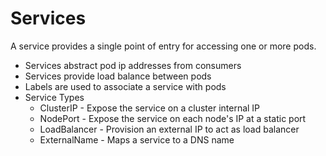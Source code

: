 # Services

A service provides a single point of entry for accessing one or more pods.

- Services abstract pod ip addresses from consumers
- Services provide load balance between pods
- Labels are used to associate a service with pods
- Service Types
  - ClusterIP - Expose the service on a cluster internal IP
  - NodePort - Expose the service on each node's IP at a static port
  - LoadBalancer - Provision an external IP to act as load balancer
  - ExternalName - Maps a service to a DNS name
